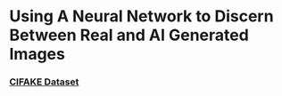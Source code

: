 <h1>Using A Neural Network to Discern Between Real and AI Generated Images</h1>

**[<h3>CIFAKE Dataset</h3>](https://www.kaggle.com/datasets/birdy654/cifake-real-and-ai-generated-synthetic-images)**
